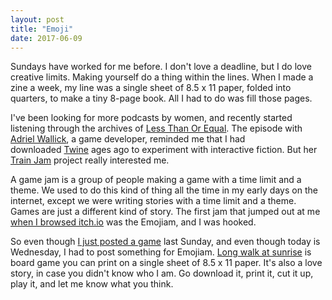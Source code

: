 ```yaml
---
layout: post
title: "Emoji"
date: 2017-06-09
---
```


Sundays have worked for me before. I don't love a deadline, but I do love creative limits. Making yourself do a thing within the lines. When I made a zine a week, my line was a single sheet of 8.5 x 11 paper, folded into quarters, to make a tiny 8-page book. All I had to do was fill those pages.

I've been looking for more podcasts by women, and recently started listening through the archives of <a href="https://www.relay.fm/ltoe/">Less Than Or Equal</a>. The episode with <a href="https://www.relay.fm/ltoe/5">Adriel Wallick</a>, a game developer, reminded me that I had downloaded <a href="https://twinery.org">Twine</a> ages ago to experiment with interactive fiction. But her <a href="http://trainjam.com">Train Jam</a> project really interested me.

A game jam is a group of people making a game with a time limit and a theme. We used to do this kind of thing all the time in my early days on the internet, except we were writing stories with a time limit and a theme. Games are just a different kind of story. The first jam that jumped out at me <a href="https://itch.io/jams">when I browsed itch.io</a> was the Emojiam, and I was hooked.

So even though [I just posted a game](https://jessdriscoll.github.io/blog/2017/06/18/sequoia) last Sunday, and even though today is Wednesday, I had to post something for Emojiam. <a href="https://itch.io/jam/emojiam/rate/153055">Long walk at sunrise</a> is board game you can print on a single sheet of 8.5 x 11 paper. It's also a love story, in case you didn't know who I am. Go download it, print it, cut it up, play it, and let me know what you think.
